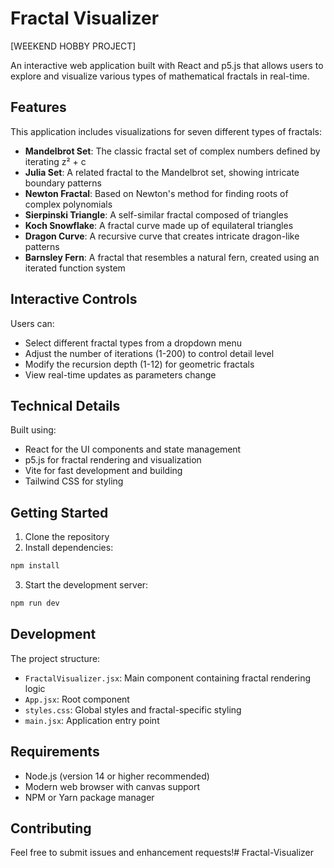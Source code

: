 # Fractal Visualizer
[WEEKEND HOBBY PROJECT]

An interactive web application built with React and p5.js that allows users to explore and visualize various types of mathematical fractals in real-time.

## Features

This application includes visualizations for seven different types of fractals:

- **Mandelbrot Set**: The classic fractal set of complex numbers defined by iterating z² + c
- **Julia Set**: A related fractal to the Mandelbrot set, showing intricate boundary patterns
- **Newton Fractal**: Based on Newton's method for finding roots of complex polynomials
- **Sierpinski Triangle**: A self-similar fractal composed of triangles
- **Koch Snowflake**: A fractal curve made up of equilateral triangles
- **Dragon Curve**: A recursive curve that creates intricate dragon-like patterns
- **Barnsley Fern**: A fractal that resembles a natural fern, created using an iterated function system

## Interactive Controls

Users can:
- Select different fractal types from a dropdown menu
- Adjust the number of iterations (1-200) to control detail level
- Modify the recursion depth (1-12) for geometric fractals
- View real-time updates as parameters change

## Technical Details

Built using:
- React for the UI components and state management
- p5.js for fractal rendering and visualization
- Vite for fast development and building
- Tailwind CSS for styling

## Getting Started

1. Clone the repository
2. Install dependencies:
```bash
npm install
```

3. Start the development server:
```bash
npm run dev
```

## Development

The project structure:
- `FractalVisualizer.jsx`: Main component containing fractal rendering logic
- `App.jsx`: Root component
- `styles.css`: Global styles and fractal-specific styling
- `main.jsx`: Application entry point

## Requirements

- Node.js (version 14 or higher recommended)
- Modern web browser with canvas support
- NPM or Yarn package manager

## Contributing
Feel free to submit issues and enhancement requests!# Fractal-Visualizer

